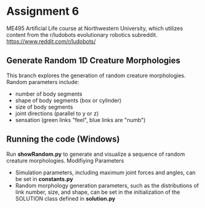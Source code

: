 # Assignment 6
ME495 Artificial Life course at Northwestern University, which utilizes content from the r/ludobots evolutionary robotics subreddit.
https://www.reddit.com/r/ludobots/

## Generate Random 1D Creature Morphologies
This branch explores the generation of random creature morphologies. Random parameters include:
- number of body segments
- shape of body segments (box or cylinder)
- size of body segments
- joint directions (parallel to y or z)
- sensation (green links "feel", blue links are "numb")

## Running the code (Windows)
Run __showRandom.py__ to generate and visualize a sequence of random creature morphologies.
Modifiying Parameters
- Simulation parameters, including maximum joint forces and angles, can be set in __constants.py__
- Random morphology generation parameters, such as the distributions of link number, size, and shape, can be set in the initialization of the SOLUTION class defined in __solution.py__
